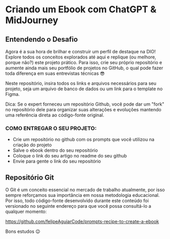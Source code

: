 # Criando um Ebook com ChatGPT & MidJourney

## Entendendo o Desafio
 
Agora é a sua hora de brilhar e construir um perfil de destaque na DIO! Explore todos os conceitos explorados até aqui e replique (ou melhore, porque não?) este projeto prático. Para isso, crie seu próprio repositório e aumente ainda mais seu portfólio de projetos no GitHub, o qual pode fazer toda diferença em suas entrevistas técnicas 😎
 
Neste repositório, insira todos os links e arquivos necessários para seu projeto, seja um arquivo de banco de dados ou um link para o template no Figma.
 
Dica: Se o expert forneceu um repositório Github, você pode dar um "fork" no repositório dele para organizar suas alterações e evoluções mantendo uma referência direta ao código-fonte original.
 
### COMO ENTREGAR O SEU PROJETO:
- Crie um repositório no github com os prompts que você utilizou na criação do projeto
- Salve o ebook dentro do seu repositório
- Coloque o link do seu artigo no readme do seu github
- Envie para gente o link do seu repositório
 

## Repositório Git
O Git é um conceito essencial no mercado de trabalho atualmente, por isso sempre reforçamos sua importância em nossa metodologia educacional. Por isso, todo código-fonte desenvolvido durante este conteúdo foi versionado no seguinte endereço para que você possa consultá-lo a qualquer momento:
 
https://github.com/felipeAguiarCode/prompts-recipe-to-create-a-ebook
 
 
Bons estudos 😉